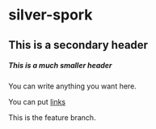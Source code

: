 # silver-spork

## This is a secondary header

##### This is a much smaller header

You can write anything you want here.

You can put [links](https://google.com)

This is the feature branch.
